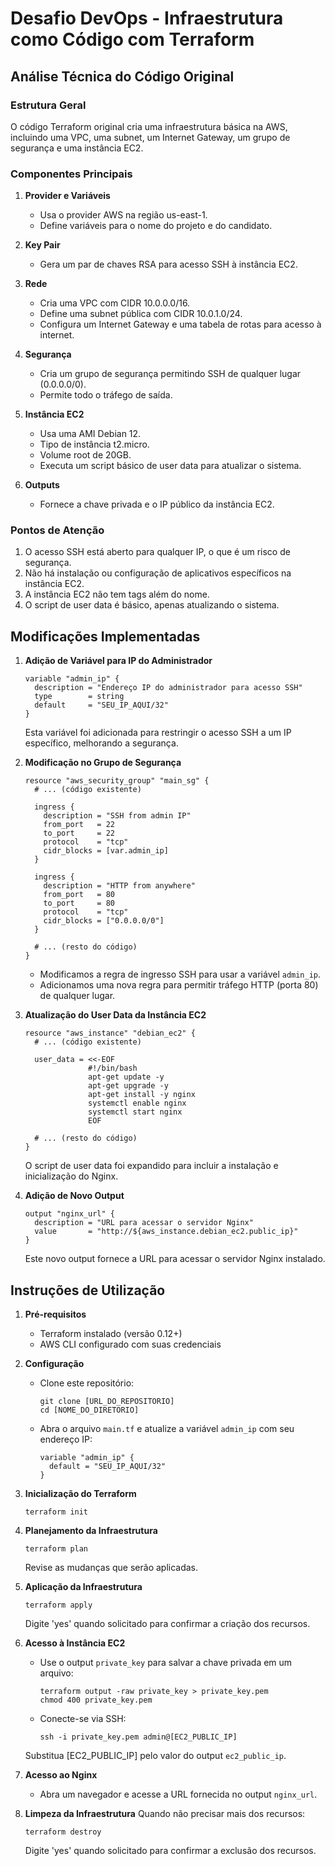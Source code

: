 # Desafio DevOps - Infraestrutura como Código com Terraform

## Análise Técnica do Código Original

### Estrutura Geral
O código Terraform original cria uma infraestrutura básica na AWS, incluindo uma VPC, uma subnet, um Internet Gateway, um grupo de segurança e uma instância EC2.

### Componentes Principais

1. **Provider e Variáveis**
   - Usa o provider AWS na região us-east-1.
   - Define variáveis para o nome do projeto e do candidato.

2. **Key Pair**
   - Gera um par de chaves RSA para acesso SSH à instância EC2.

3. **Rede**
   - Cria uma VPC com CIDR 10.0.0.0/16.
   - Define uma subnet pública com CIDR 10.0.1.0/24.
   - Configura um Internet Gateway e uma tabela de rotas para acesso à internet.

4. **Segurança**
   - Cria um grupo de segurança permitindo SSH de qualquer lugar (0.0.0.0/0).
   - Permite todo o tráfego de saída.

5. **Instância EC2**
   - Usa uma AMI Debian 12.
   - Tipo de instância t2.micro.
   - Volume root de 20GB.
   - Executa um script básico de user data para atualizar o sistema.

6. **Outputs**
   - Fornece a chave privada e o IP público da instância EC2.

### Pontos de Atenção
1. O acesso SSH está aberto para qualquer IP, o que é um risco de segurança.
2. Não há instalação ou configuração de aplicativos específicos na instância EC2.
3. A instância EC2 não tem tags além do nome.
4. O script de user data é básico, apenas atualizando o sistema.

## Modificações Implementadas

1. **Adição de Variável para IP do Administrador**
   ```hcl
   variable "admin_ip" {
     description = "Endereço IP do administrador para acesso SSH"
     type        = string
     default     = "SEU_IP_AQUI/32"
   }
   ```
   Esta variável foi adicionada para restringir o acesso SSH a um IP específico, melhorando a segurança.

2. **Modificação no Grupo de Segurança**
   ```hcl
   resource "aws_security_group" "main_sg" {
     # ... (código existente)

     ingress {
       description = "SSH from admin IP"
       from_port   = 22
       to_port     = 22
       protocol    = "tcp"
       cidr_blocks = [var.admin_ip]
     }

     ingress {
       description = "HTTP from anywhere"
       from_port   = 80
       to_port     = 80
       protocol    = "tcp"
       cidr_blocks = ["0.0.0.0/0"]
     }

     # ... (resto do código)
   }
   ```
   - Modificamos a regra de ingresso SSH para usar a variável `admin_ip`.
   - Adicionamos uma nova regra para permitir tráfego HTTP (porta 80) de qualquer lugar.

3. **Atualização do User Data da Instância EC2**
   ```hcl
   resource "aws_instance" "debian_ec2" {
     # ... (código existente)

     user_data = <<-EOF
                 #!/bin/bash
                 apt-get update -y
                 apt-get upgrade -y
                 apt-get install -y nginx
                 systemctl enable nginx
                 systemctl start nginx
                 EOF

     # ... (resto do código)
   }
   ```
   O script de user data foi expandido para incluir a instalação e inicialização do Nginx.

4. **Adição de Novo Output**
   ```hcl
   output "nginx_url" {
     description = "URL para acessar o servidor Nginx"
     value       = "http://${aws_instance.debian_ec2.public_ip}"
   }
   ```
   Este novo output fornece a URL para acessar o servidor Nginx instalado.

## Instruções de Utilização

1. **Pré-requisitos**
   - Terraform instalado (versão 0.12+)
   - AWS CLI configurado com suas credenciais

2. **Configuração**
   - Clone este repositório:
     ```
     git clone [URL_DO_REPOSITORIO]
     cd [NOME_DO_DIRETORIO]
     ```
   - Abra o arquivo `main.tf` e atualize a variável `admin_ip` com seu endereço IP:
     ```hcl
     variable "admin_ip" {
       default = "SEU_IP_AQUI/32"
     }
     ```

3. **Inicialização do Terraform**
   ```
   terraform init
   ```

4. **Planejamento da Infraestrutura**
   ```
   terraform plan
   ```
   Revise as mudanças que serão aplicadas.

5. **Aplicação da Infraestrutura**
   ```
   terraform apply
   ```
   Digite 'yes' quando solicitado para confirmar a criação dos recursos.

6. **Acesso à Instância EC2**
   - Use o output `private_key` para salvar a chave privada em um arquivo:
     ```
     terraform output -raw private_key > private_key.pem
     chmod 400 private_key.pem
     ```
   - Conecte-se via SSH:
     ```
     ssh -i private_key.pem admin@[EC2_PUBLIC_IP]
     ```
   Substitua [EC2_PUBLIC_IP] pelo valor do output `ec2_public_ip`.

7. **Acesso ao Nginx**
   - Abra um navegador e acesse a URL fornecida no output `nginx_url`.

8. **Limpeza da Infraestrutura**
   Quando não precisar mais dos recursos:
   ```
   terraform destroy
   ```
   Digite 'yes' quando solicitado para confirmar a exclusão dos recursos.
